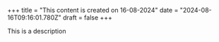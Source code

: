 +++
title = "This content is created on 16-08-2024"
date = "2024-08-16T09:16:01.780Z"
draft = false
+++

  This is a description
        